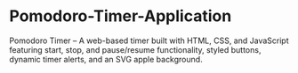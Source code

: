 # Pomodoro-Timer-Application
Pomodoro Timer – A web-based timer built with HTML, CSS, and JavaScript featuring start, stop, and pause/resume functionality, styled buttons, dynamic timer alerts, and an SVG apple background.

